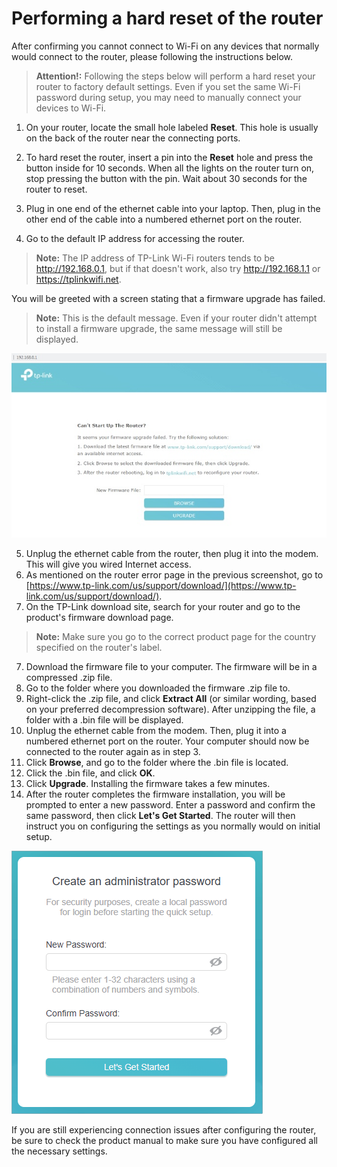 # Performing a hard reset of the router
After confirming you cannot connect to Wi-Fi on any devices that normally would connect to the router, please following the instructions below.

> **Attention!:** Following the steps below will perform a hard reset your router to factory default settings. Even if you set the same Wi-Fi password during setup, you may need to manually connect your devices to Wi-Fi.

1. On your router, locate the small hole labeled **Reset**. This hole is usually on the back of the router near the connecting ports.

2. To hard reset the router, insert a pin into the **Reset** hole and press the button inside for 10 seconds. When all the lights on the router turn on, stop pressing the button with the pin. Wait about 30 seconds for the router to reset.
3. Plug in one end of the ethernet cable into your laptop. Then, plug in the other end of the cable into a numbered ethernet port on the router.
4. Go to the default IP address for accessing the router. 

> **Note:** The IP address of TP-Link Wi-Fi routers tends to be http://192.168.0.1, but if that doesn't work, also try http://192.168.1.1 or https://tplinkwifi.net.

You will be greeted with a screen stating that a firmware upgrade has failed.

> **Note:** This is the default message. Even if your router didn't attempt to install a firmware upgrade, the same message will still be displayed.

<img src="../assets/screenshots/tp-link_router_error_message.jpg?raw=true" />

5. Unplug the ethernet cable from the router, then plug it into the modem. This will give you wired Internet access.
6. As mentioned on the router error page in the previous screenshot, go to [https://www.tp-link.com/us/support/download/](https://www.tp-link.com/us/support/download/).
7. On the TP-Link download site, search for your router and go to the product's firmware download page.

> **Note:** Make sure you go to the correct product page for the country specified on the router's label.

7. Download the firmware file to your computer. The firmware will be in a compressed .zip file.
6. Go to the folder where you downloaded the firmware .zip file to.
7. Right-click the .zip file, and click **Extract All** (or similar wording, based on your preferred decompression software). After unzipping the file, a folder with a .bin file will be displayed.
8. Unplug the ethernet cable from the modem. Then, plug it into a numbered ethernet port on the router. Your computer should now be connected to the router again as in step 3.
9. Click **Browse**, and go to the folder where the .bin file is located.
10. Click the .bin file, and click **OK**.
11. Click **Upgrade**. Installing the firmware takes a few minutes. 
12. After the router completes the firmware installation, you will be prompted to enter a new password. Enter a password and confirm the same password, then click **Let's Get Started**. The router will then instruct you on configuring the settings as you normally would on initial setup.

<img src="../assets/screenshots/tp-link_router_password_confirmation.png?raw=true" />

If you are still experiencing connection issues after configuring the router, be sure to check the product manual to make sure you have configured all the necessary settings.
